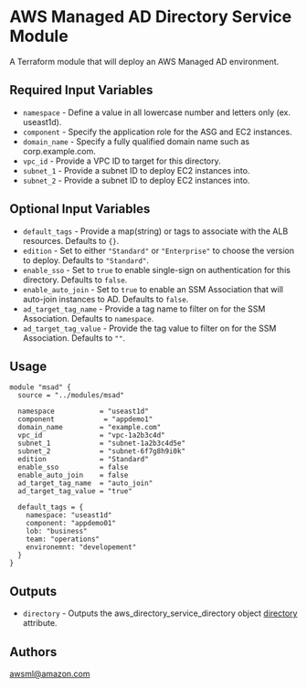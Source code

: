 AWS Managed AD Directory Service Module
===========

A Terraform module that will deploy an AWS Managed AD environment.

Required Input Variables
----------------------

- `namespace` - Define a value in all lowercase number and letters only (ex. useast1d).
- `component` - Specify the application role for the ASG and EC2 instances.
- `domain_name` - Specify a fully qualified domain name such as corp.example.com.
- `vpc_id` - Provide a VPC ID to target for this directory.
- `subnet_1` - Provide a subnet ID to deploy EC2 instances into.
- `subnet_2` - Provide a subnet ID to deploy EC2 instances into.

Optional Input Variables
----------------------

- `default_tags` - Provide a map(string) or tags to associate with the ALB resources. Defaults to `{}`.
- `edition` - Set to either `"Standard"` or `"Enterprise"` to choose the version to deploy. Defaults to `"Standard"`.
- `enable_sso` - Set to `true` to enable single-sign on authentication for this directory. Defaults to `false`.
- `enable_auto_join` - Set to `true` to enable an SSM Association that will auto-join instances to AD. Defaults to `false`.
- `ad_target_tag_name` - Provide a tag name to filter on for the SSM Association. Defaults to `namespace`.
- `ad_target_tag_value` - Provide the tag value to filter on for the SSM Association. Defaults to `""`.

Usage
-----

```hcl
module "msad" {
  source = "../modules/msad"

  namespace           = "useast1d"
  component            = "appdemo1"
  domain_name         = "example.com"
  vpc_id              = "vpc-1a2b3c4d"
  subnet_1            = "subnet-1a2b3c4d5e"
  subnet_2            = "subnet-6f7g8h9i0k"
  edition             = "Standard"
  enable_sso          = false
  enable_auto_join    = false
  ad_target_tag_name  = "auto_join"
  ad_target_tag_value = "true"

  default_tags = {
    namespace: "useast1d"
    component: "appdemo01"
    lob: "business"
    team: "operations"
    environemnt: "developement"
  }
}
```

Outputs
----------------------

- `directory` - Outputs the aws_directory_service_directory object [directory](https://registry.terraform.io/providers/hashicorp/aws/latest/docs/resources/directory_service_directory) attribute.

Authors
----------------------

awsml@amazon.com
